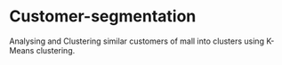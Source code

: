 # Customer-segmentation
Analysing and Clustering similar customers of mall into clusters using K-Means clustering.
